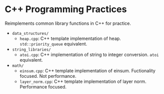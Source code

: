 # C++ Programming Practices

Reimplements common library functions in C++ for practice.

- `data_structures/`
  - `heap.cpp`: C++ template implementation of heap. `std::priority_queue` equivalent.
- `string_libraries/`
  - `atoi.cpp`: C++ implementation of string to integer conversion. `atoi` equivalent.
- `math/`
  - `einsum.cpp`: C++ template implementation of einsum. Fuctionality focused. Not performance.
  - `layer_norm.cpp`: C++ template implementation of layer norm. Performance focused.
